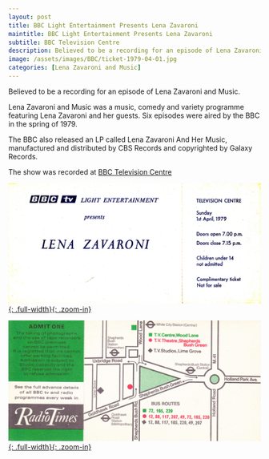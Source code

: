```yaml
---
layout: post
title: BBC Light Entertainment Presents Lena Zavaroni
maintitle: BBC Light Entertainment Presents Lena Zavaroni
subtitle: BBC Television Centre
description: Believed to be a recording for an episode of Lena Zavaroni and Music.
image: /assets/images/BBC/ticket-1979-04-01.jpg
categories: [Lena Zavaroni and Music]
---
```


Believed to be a recording for an episode of Lena Zavaroni and Music.

Lena Zavaroni and Music was a music, comedy and variety programme featuring Lena Zavaroni and her guests. Six episodes were aired by the BBC in the spring of 1979.

The BBC also released an LP called Lena Zavaroni And Her Music, manufactured and distributed by CBS Records and copyrighted by Galaxy Records.

The show was recorded at [BBC Television Centre](https://www.google.com/maps/d/u/0/viewer?mid=1D1D0ERV_FQMNb9XZzJ-J3yUlK8aI4vhI&ll=51.51002550000002%2C-0.2268464999999651&z=19https://www.google.com/maps/d/u/0/viewer?mid=1D1D0ERV_FQMNb9XZzJ-J3yUlK8aI4vhI&ll=51.51002550000002%2C-0.2268464999999651&z=19)

[![Ticket Dated 8 April 1979 for Lena Zavaroni and Guests](/assets/images/BBC/ticket-1979-04-01.jpg){: .full-width}{: .zoom-in}](/assets/images/BBC/ticket-1979-04-01.jpg)

[![Back Of A Ticket Dated 8 April 1979 for Lena Zavaroni and Guests](/assets/images/BBC/ticket-1979-04-01-08-back.jpg){: .full-width}{: .zoom-in}](/assets/images/BBC/ticket-1979-04-01-08-back.jpg)

